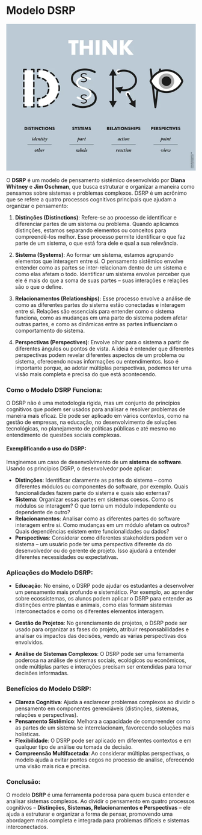 # Modelo DSRP

<div align="center">
  <img src="./images/dsrp.png">
</div>


O **DSRP** é um modelo de pensamento sistêmico desenvolvido por **Diana Whitney** e **Jim Oschman**, que busca estruturar e organizar a maneira como pensamos sobre sistemas e problemas complexos. DSRP é um acrônimo que se refere a quatro processos cognitivos principais que ajudam a organizar o pensamento:

1. **Distinções (Distinctions)**: Refere-se ao processo de identificar e diferenciar partes de um sistema ou problema. Quando aplicamos distinções, estamos separando elementos ou conceitos para compreendê-los melhor. Esse processo permite identificar o que faz parte de um sistema, o que está fora dele e qual a sua relevância.

2. **Sistema (Systems)**: Ao formar um sistema, estamos agrupando elementos que interagem entre si. O pensamento sistêmico envolve entender como as partes se inter-relacionam dentro de um sistema e como elas afetam o todo. Identificar um sistema envolve perceber que ele é mais do que a soma de suas partes – suas interações e relações são o que o define.

3. **Relacionamentos (Relationships)**: Esse processo envolve a análise de como as diferentes partes do sistema estão conectadas e interagem entre si. Relações são essenciais para entender como o sistema funciona, como as mudanças em uma parte do sistema podem afetar outras partes, e como as dinâmicas entre as partes influenciam o comportamento do sistema.

4. **Perspectivas (Perspectives)**: Envolve olhar para o sistema a partir de diferentes ângulos ou pontos de vista. A ideia é entender que diferentes perspectivas podem revelar diferentes aspectos de um problema ou sistema, oferecendo novas informações ou entendimentos. Isso é importante porque, ao adotar múltiplas perspectivas, podemos ter uma visão mais completa e precisa do que está acontecendo.

### Como o Modelo DSRP Funciona:

O DSRP não é uma metodologia rígida, mas um conjunto de princípios cognitivos que podem ser usados para analisar e resolver problemas de maneira mais eficaz. Ele pode ser aplicado em vários contextos, como na gestão de empresas, na educação, no desenvolvimento de soluções tecnológicas, no planejamento de políticas públicas e até mesmo no entendimento de questões sociais complexas.

#### Exemplificando o uso do DSRP:

Imaginemos um caso de desenvolvimento de um **sistema de software**. Usando os princípios DSRP, o desenvolvedor pode aplicar:

- **Distinções**: Identificar claramente as partes do sistema – como diferentes módulos ou componentes do software, por exemplo. Quais funcionalidades fazem parte do sistema e quais são externas?
- **Sistema**: Organizar essas partes em sistemas coesos. Como os módulos se interagem? O que torna um módulo independente ou dependente de outro?
- **Relacionamentos**: Analisar como as diferentes partes do software interagem entre si. Como mudanças em um módulo afetam os outros? Quais dependências existem entre funcionalidades ou dados?
- **Perspectivas**: Considerar como diferentes stakeholders podem ver o sistema – um usuário pode ter uma perspectiva diferente da do desenvolvedor ou do gerente de projeto. Isso ajudará a entender diferentes necessidades ou expectativas.

### Aplicações do Modelo DSRP:

- **Educação**: No ensino, o DSRP pode ajudar os estudantes a desenvolver um pensamento mais profundo e sistemático. Por exemplo, ao aprender sobre ecossistemas, os alunos podem aplicar o DSRP para entender as distinções entre plantas e animais, como elas formam sistemas interconectados e como os diferentes elementos interagem.
  
- **Gestão de Projetos**: No gerenciamento de projetos, o DSRP pode ser usado para organizar as fases do projeto, atribuir responsabilidades e analisar os impactos das decisões, vendo as várias perspectivas dos envolvidos.

- **Análise de Sistemas Complexos**: O DSRP pode ser uma ferramenta poderosa na análise de sistemas sociais, ecológicos ou econômicos, onde múltiplas partes e interações precisam ser entendidas para tomar decisões informadas.

### Benefícios do Modelo DSRP:

- **Clareza Cognitiva**: Ajuda a esclarecer problemas complexos ao dividir o pensamento em componentes gerenciáveis (distinções, sistemas, relações e perspectivas).
- **Pensamento Sistêmico**: Melhora a capacidade de compreender como as partes de um sistema se interrelacionam, favorecendo soluções mais holísticas.
- **Flexibilidade**: O DSRP pode ser aplicado em diferentes contextos e em qualquer tipo de análise ou tomada de decisão.
- **Compreensão Multifacetada**: Ao considerar múltiplas perspectivas, o modelo ajuda a evitar pontos cegos no processo de análise, oferecendo uma visão mais rica e precisa.

### Conclusão:

O modelo **DSRP** é uma ferramenta poderosa para quem busca entender e analisar sistemas complexos. Ao dividir o pensamento em quatro processos cognitivos – **Distinções, Sistemas, Relacionamentos e Perspectivas** – ele ajuda a estruturar e organizar a forma de pensar, promovendo uma abordagem mais completa e integrada para problemas difíceis e sistemas interconectados.